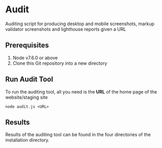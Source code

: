 # Audit
Auditing script for producing desktop and mobile screenshots, markup validator screenshots and lighthouse reports given a URL

## Prerequisites 
1. Node v7.6.0 or above
2. Clone this Git repository into a new directory

## Run Audit Tool
To run the auditing tool, all you need is the __URL__ of the home page of the website/staging site

```node audit.js <URL> ```

## Results
Results of the auditing tool can be found in the four directories of the installation directory.
